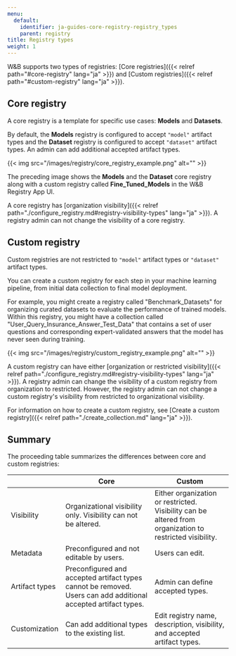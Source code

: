 ```yaml
---
menu:
  default:
    identifier: ja-guides-core-registry-registry_types
    parent: registry
title: Registry types
weight: 1
---
```


W&B supports two types of registries: [Core registries]({{< relref path="#core-registry" lang="ja" >}}) and [Custom registries]({{< relref path="#custom-registry" lang="ja" >}}). 

## Core registry
A core registry is a template for specific use cases: **Models** and **Datasets**.

By default, the **Models** registry is configured to accept `"model"` artifact types and the **Dataset** registry is configured to accept `"dataset"` artifact types. An admin can add additional accepted artifact types. 

<!-- For more information about artifact types, see [LINK]. -->

{{< img src="/images/registry/core_registry_example.png" alt="" >}}

The preceding image shows the **Models** and the **Dataset** core registry along with a custom registry called **Fine_Tuned_Models** in the W&B Registry App UI.

A core registry has [organization visibility]({{< relref path="./configure_registry.md#registry-visibility-types" lang="ja" >}}). A registry admin can not change the visibility of a core registry. 

## Custom registry
Custom registries are not restricted to `"model"` artifact types or `"dataset"` artifact types.

You can create a custom registry for each step in your machine learning pipeline, from initial data collection to final model deployment.

For example, you might create a registry called "Benchmark_Datasets" for organizing curated datasets to evaluate the performance of trained models. Within this registry, you might have a collection called "User_Query_Insurance_Answer_Test_Data" that contains a set of user questions and corresponding expert-validated answers that the model has never seen during training. 

{{< img src="/images/registry/custom_registry_example.png" alt="" >}}

A custom registry can have either [organization or restricted visibility]({{< relref path="./configure_registry.md#registry-visibility-types" lang="ja" >}}). A registry admin can change the visibility of a custom registry from organization to restricted. However, the registry admin can not change a custom registry's visibility from restricted to organizational visibility.

For information on how to create a custom registry, see [Create a custom registry]({{< relref path="./create_collection.md" lang="ja" >}}).


## Summary
The proceeding table summarizes the differences between core and custom registries:

|                | Core  | Custom|
| -------------- | ----- | ----- |
| Visibility     | Organizational visibility only. Visibility can not be altered. | Either organization or restricted. Visibility can be altered from organization to restricted visibility.|
| Metadata       | Preconfigured and not editable by users. | Users can edit.  |
| Artifact types | Preconfigured and accepted artifact types cannot be removed. Users can add additional accepted artifact types. | Admin can define accepted types. |
| Customization    | Can add additional types to the existing list.|  Edit registry name, description, visibility, and accepted artifact types.|